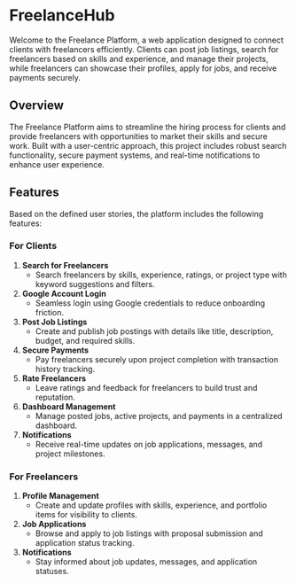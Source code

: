 # **FreelanceHub**
Welcome to the Freelance Platform, a web application designed to connect clients with freelancers efficiently. Clients can post job listings, search for freelancers based on skills and experience, and manage their projects, while freelancers can showcase their profiles, apply for jobs, and receive payments securely.

## **Overview**
The Freelance Platform aims to streamline the hiring process for clients and provide freelancers with opportunities to market their skills and secure work. Built with a user-centric approach, this project includes robust search functionality, secure payment systems, and real-time notifications to enhance user experience.
## Features
Based on the defined user stories, the platform includes the following features:

### For Clients
1. **Search for Freelancers**  
   - Search freelancers by skills, experience, ratings, or project type with keyword suggestions and filters.
2. **Google Account Login**  
   - Seamless login using Google credentials to reduce onboarding friction.
3. **Post Job Listings**  
   - Create and publish job postings with details like title, description, budget, and required skills.
4. **Secure Payments**  
   - Pay freelancers securely upon project completion with transaction history tracking.
5. **Rate Freelancers**  
   - Leave ratings and feedback for freelancers to build trust and reputation.
6. **Dashboard Management**  
   - Manage posted jobs, active projects, and payments in a centralized dashboard.
7. **Notifications**  
   - Receive real-time updates on job applications, messages, and project milestones.

### For Freelancers
1. **Profile Management**  
   - Create and update profiles with skills, experience, and portfolio items for visibility to clients.
2. **Job Applications**  
   - Browse and apply to job listings with proposal submission and application status tracking.
3. **Notifications**  
   - Stay informed about job updates, messages, and application statuses.
